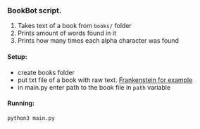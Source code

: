 ### BookBot script.

1. Takes text of a book from `books/` folder
2. Prints amount of words found in it
3. Prints how many times each alpha character was found

#### Setup:
- create books folder
- put txt file of a book with raw text. [Frankenstein for example](https://raw.githubusercontent.com/asweigart/codebreaker/master/frankenstein.txt)
- in main.py enter path to the book file in `path` variable

#### Running:

`python3 main.py`
